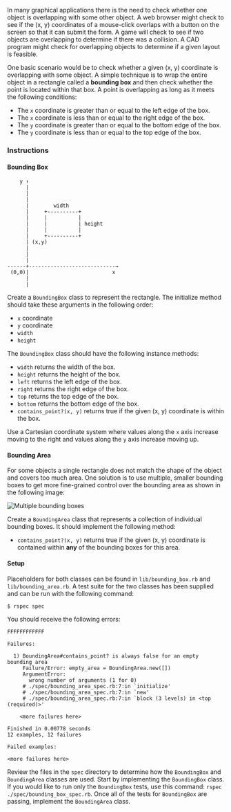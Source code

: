 In many graphical applications there is the need to check whether one object is overlapping with some other object. A web browser might check to see if the (x, y) coordinates of a mouse-click overlaps with a button on the screen so that it can submit the form. A game will check to see if two objects are overlapping to determine if there was a collision. A CAD program might check for overlapping objects to determine if a given layout is feasible.

One basic scenario would be to check whether a given (x, y) coordinate is overlapping with some object. A simple technique is to wrap the entire object in a rectangle called a **bounding box** and then check whether the point is located within that box. A point is overlapping as long as it meets the following conditions:

* The `x` coordinate is greater than or equal to the left edge of the box.
* The `x` coordinate is less than or equal to the right edge of the box.
* The `y` coordinate is greater than or equal to the bottom edge of the box.
* The `y` coordinate is less than or equal to the top edge of the box.

### Instructions

#### Bounding Box

```
    y ↑
      |
      |
      |
      |        width
      |     +----------+
      |     |          |
      |     |          | height
      |     |          |
      |     +----------+
      | (x,y)
      |
      |
      |
------+----------------------------→
 (0,0)|                           x
      |
      |
```

Create a `BoundingBox` class to represent the rectangle. The initialize method should take these arguments in the following order:

* `x` coordinate
* `y` coordinate
* `width`
* `height`

The `BoundingBox` class should have the following instance methods:

* `width` returns the width of the box.
* `height` returns the height of the box.
* `left` returns the left edge of the box.
* `right` returns the right edge of the box.
* `top` returns the top edge of the box.
* `bottom` returns the bottom edge of the box.
* `contains_point?(x, y)` returns true if the given (x, y) coordinate is within the box.

Use a Cartesian coordinate system where values along the `x` axis increase moving to the right and values along the `y` axis increase moving up.

#### Bounding Area

For some objects a single rectangle does not match the shape of the object and covers too much area. One solution is to use multiple, smaller bounding boxes to get more fine-grained control over the bounding area as shown in the following image:

![Multiple bounding boxes](http://www-rohan.sdsu.edu/~stewart/cs583-spr2013/LearningXNA4_figs/Fig4-5AirplaneWithSimpleBoundigBox_MultipleBoundingBoxes.png)

Create a `BoundingArea` class that represents a collection of individual bounding boxes. It should implement the following method:

* `contains_point?(x, y)` returns true if the given (x, y) coordinate is contained within **any** of the bounding boxes for this area.

#### Setup

Placeholders for both classes can be found in `lib/bounding_box.rb` and `lib/bounding_area.rb`. A test suite for the two classes has been supplied and can be run with the following command:

```no-highlight
$ rspec spec
```

You should receive the following errors:

```no-highlight
FFFFFFFFFFFF

Failures:

  1) BoundingArea#contains_point? is always false for an empty bounding area
     Failure/Error: empty_area = BoundingArea.new([])
     ArgumentError:
       wrong number of arguments (1 for 0)
     # ./spec/bounding_area_spec.rb:7:in `initialize'
     # ./spec/bounding_area_spec.rb:7:in `new'
     # ./spec/bounding_area_spec.rb:7:in `block (3 levels) in <top (required)>'

    <more failures here>

Finished in 0.00778 seconds
12 examples, 12 failures

Failed examples:

<more failures here>
```

Review the files in the `spec` directory to determine how the `BoundingBox` and `BoundingArea` classes are used. Start by implementing the `BoundingBox` class. If you would like to run only the `BoundingBox` tests, use this command: `rspec ./spec/bounding_box_spec.rb`. Once all of the tests for `BoundingBox` are passing, implement the `BoundingArea` class.
